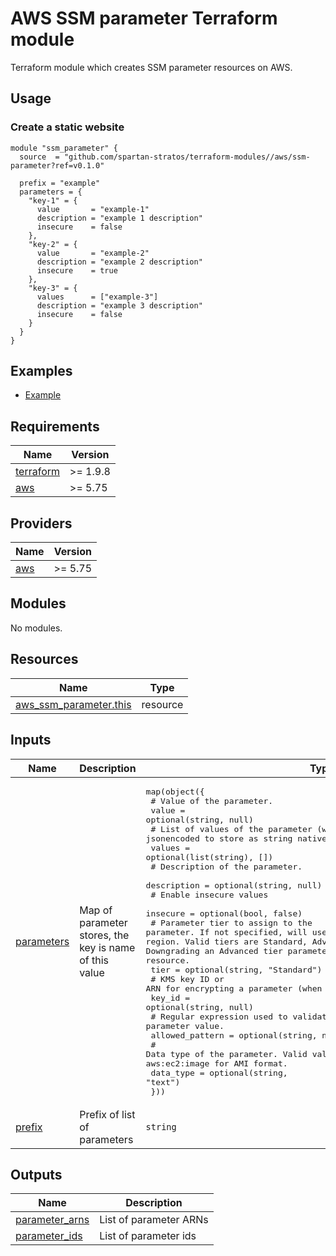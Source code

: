 # AWS SSM parameter Terraform module

Terraform module which creates SSM parameter resources on AWS.

## Usage

### Create a static website

```hcl
module "ssm_parameter" {
  source  = "github.com/spartan-stratos/terraform-modules//aws/ssm-parameter?ref=v0.1.0"

  prefix = "example"
  parameters = {
    "key-1" = {
      value       = "example-1"
      description = "example 1 description"
      insecure    = false
    },
    "key-2" = {
      value       = "example-2"
      description = "example 2 description"
      insecure    = true
    },
    "key-3" = {
      values      = ["example-3"]
      description = "example 3 description"
      insecure    = false
    }
  }
}
```

## Examples

- [Example](./examples/complete/)

<!-- BEGIN_TF_DOCS -->

## Requirements

| Name                                                                      | Version  |
|---------------------------------------------------------------------------|----------|
| <a name="requirement_terraform"></a> [terraform](#requirement\_terraform) | >= 1.9.8 |
| <a name="requirement_aws"></a> [aws](#requirement\_aws)                   | \>= 5.75 |

## Providers

| Name                                              | Version  |
|---------------------------------------------------|----------|
| <a name="provider_aws"></a> [aws](#provider\_aws) | \>= 5.75 |

## Modules

No modules.

## Resources

| Name                                                                                                                | Type     |
|---------------------------------------------------------------------------------------------------------------------|----------|
| [aws_ssm_parameter.this](https://registry.terraform.io/providers/hashicorp/aws/latest/docs/resources/ssm_parameter) | resource |

## Inputs

| Name                                                             | Description                                            | Type                                                                                                                                                                                                                                                                                                                                                                                                                                                                                                                                                                                                                                                                                                                                                                                                                                                                                                                                                                                                                                                                                                                                                      | Default | Required |
|------------------------------------------------------------------|--------------------------------------------------------|-----------------------------------------------------------------------------------------------------------------------------------------------------------------------------------------------------------------------------------------------------------------------------------------------------------------------------------------------------------------------------------------------------------------------------------------------------------------------------------------------------------------------------------------------------------------------------------------------------------------------------------------------------------------------------------------------------------------------------------------------------------------------------------------------------------------------------------------------------------------------------------------------------------------------------------------------------------------------------------------------------------------------------------------------------------------------------------------------------------------------------------------------------------|---------|:--------:|
| <a name="input_parameters"></a> [parameters](#input\_parameters) | Map of parameter stores, the key is name of this value | <pre>map(object({<br/>    # Value of the parameter.<br/>    value = optional(string, null)<br/>    # List of values of the parameter (will be jsonencoded to store as string natively in SSM).<br/>    values = optional(list(string), [])<br/>    # Description of the parameter.<br/>    description = optional(string, null)<br/>    # Enable insecure values <br/>    insecure = optional(bool, false)<br/>    # Parameter tier to assign to the parameter. If not specified, will use the default parameter tier for the region. Valid tiers are Standard, Advanced, and Intelligent-Tiering. Downgrading an Advanced tier parameter to Standard will recreate the resource.<br/>    tier = optional(string, "Standard")<br/>    # KMS key ID or ARN for encrypting a parameter (when type is SecureString)<br/>    key_id = optional(string, null)<br/>    # Regular expression used to validate the parameter value.<br/>    allowed_pattern = optional(string, null)<br/>    # Data type of the parameter. Valid values: text, aws:ssm:integration and aws:ec2:image for AMI format.<br/>    data_type = optional(string, "text")<br/>  }))</pre> | `{}`    |    no    |
| <a name="input_prefix"></a> [prefix](#input\_prefix)             | Prefix of list of parameters                           | `string`                                                                                                                                                                                                                                                                                                                                                                                                                                                                                                                                                                                                                                                                                                                                                                                                                                                                                                                                                                                                                                                                                                                                                  | n/a     |   yes    |

## Outputs

| Name                                                                             | Description            |
|----------------------------------------------------------------------------------|------------------------|
| <a name="output_parameter_arns"></a> [parameter\_arns](#output\_parameter\_arns) | List of parameter ARNs |
| <a name="output_parameter_ids"></a> [parameter\_ids](#output\_parameter\_ids)    | List of parameter ids  |

<!-- END_TF_DOCS -->

